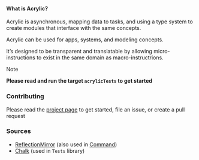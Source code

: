 #### What is Acrylic?
Acrylic is asynchronous, mapping data to tasks, and using a type system to create modules that interface with the same concepts.

Acrylic can be used for apps, systems, and modeling concepts.

It’s designed to be transparent and translatable by allowing micro-instructions to exist in the same domain as macro-instructrions.

> [!NOTE]
> **Please read and run the target `acrylicTests` to get started**

### Contributing
Please read the [project page](https://github.com/users/acrlc/projects/1) to get started, file an issue, or create a pull request

### Sources
- [ReflectionMirror](https://github.com/philipturner/swift-reflection-mirror) (also used in [Command](https://github.com/acrlc/command))
- [Chalk](https://github.com/mxcl/Chalk) (used in `Tests` library)

